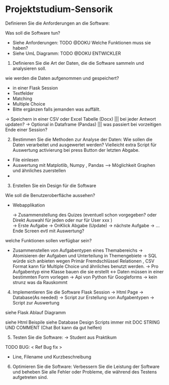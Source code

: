 # Projektstudium-Sensorik
 
Definieren Sie die Anforderungen an die Software:

Was soll die Software tun?
- Siehe Anforderungen: <REF> TODO @DOKU
Welche Funktionen muss sie haben?
- Siehe UmL Diagramm:  <REF> TODO @DOKU ENTWICKLER 

1. Definieren Sie die Art der Daten, die die Software sammeln und analysieren soll.

wie werden die Daten aufgenommen und gespeichert?
-  in einer Flask Session 
-  Textfelder
-  Matching 
-  Multiple Choice 
-  Bitte ergänzen falls jemanden was auffällt.

-> Speichern in einer CSV oder Excel Tabelle (Docx) ||| bei jeder Antwort updaten? 
-> Optional in Dataframe (Pandas) ||| was passiert bei vorzeitigen Ende einer Session? 

2. Bestimmen Sie die Methoden zur Analyse der Daten:
Wie sollen die Daten verarbeitet und ausgewertet werden?
   Vielleicht extra Script für Auswertung activierung bei  press Button der letzten Abgabe. 
-  File einlesen 
-  Auswertung mit Matplotlib, Numpy , Pandas --> Möglichkeit Graphen und ähnliches zuerstellen  
-

3. Erstellen Sie ein Design für die Software

Wie soll die Benutzeroberfläche aussehen?
- Webapplikation 

    -> Zusammenstellung des Quizes (eventuell schon vorgegeben? oder Direkt Auswahl für jeden oder nur für User xxx )  
    -> Erste Aufgabe -> OnKlick Abgabe (Update) -> nächste Aufgabe -> ... Ende Screen evtl mit Auswertung? 
    
welche Funktionen sollen verfügbar sein?
- Zusammenstellen von Aufgabentypen eines Themabereichs 
    -> Atomisieren der Aufgaben und Unterteilung in Themengebiete 
    -> SQL würde sich anbieten wegen Primär Fremdschlüssel  Relationen , CSV Format kann für Multiple Choice und ähnliches benutzt werden. 
    -> Pro Aufgabentyp eine Klasse bauen die sie erstellt <-> Daten müssen in einer bestimmten Form vorlegen
    -> Api von Python für Googleforms -> kein strunz was da Rauskommt 

4. Implementieren Sie die Software
Flask Session -> Html Page -> Database(As needed) -> Script zur Erstellung von Aufgabentypen -> Script zur Auswertung 

siehe Flask Ablauf Diagramm 

siehe Html Beispile 
siehe Database Design 
Scripts immer mit DOC STRING UND COMMENT (Chat Bot kann da gut helfen)

5. Testen Sie die Software: -> Student aus Praktikum 

TODO BUG: < Ref Bug fix >
- Line, Filename und Kurzbeschreibung


6. Optimieren Sie die Software: Verbessern Sie die Leistung der Software und beheben Sie alle Fehler oder Probleme, die während des Testens aufgetreten sind.
